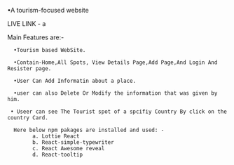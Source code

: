 •A tourism-focused website

LIVE LINK - 
a

Main Features are:-

      •Tourism based WebSite.

      •Contain-Home,All Spots, View Details Page,Add Page,And Login And Resister page.

      •User Can Add Informatin about a place.

      •user can also Delete Or Modify the information that was given by him.
      
     • Useer can see The Tourist spot of a spcifiy Country By click on the country Card.
      
      Here below npm pakages are installed and used: - 
            a. Lottie React
            b. React-simple-typewriter
            c. React Awesome reveal
            d. React-tooltip